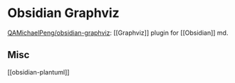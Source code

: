 # Obsidian Graphviz


[QAMichaelPeng/obsidian-graphviz](https://github.com/QAMichaelPeng/obsidian-graphviz): [[Graphviz]] plugin for [[Obsidian]] md.



## Misc

[[obsidian-plantuml]]


